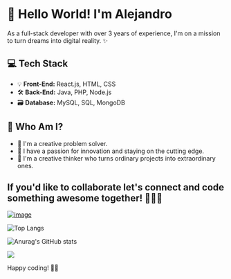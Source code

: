 # 👋 Hello World! I'm Alejandro

As a full-stack developer with over 3 years of experience, I'm on a mission to turn dreams into digital reality. ✨

## 💻 Tech Stack

- 💡 **Front-End:** React.js, HTML, CSS
- 🛠️ **Back-End:** Java, PHP, Node.js
- 🗃️ **Database:** MySQL, SQL, MongoDB

## 🤔 Who Am I?

- 🎨 I'm a creative problem solver. 
- 🚀 I have a passion for innovation and staying on the cutting edge.
- 🧠 I'm a creative thinker who turns ordinary projects into extraordinary ones.

## If you'd like to collaborate let's connect and code something awesome together! 🚀👨‍💻

[![image](https://img.shields.io/badge/LinkedIn-0077B5?style=for-the-badge&logo=linkedin&logoColor=white)](https://www.linkedin.com/in/alejandro-rojas-rodriguez/)

![Top Langs](https://github-readme-stats.vercel.app/api/top-langs/?username=andostack&layout=compact&theme=dark)

![Anurag's GitHub stats](https://github-readme-stats.vercel.app/api?username=andostack&show_icons=false&theme=dark)

![](https://komarev.com/ghpvc/?username=andostack&color=grey&style=flat-square)

Happy coding! 🚁✨
